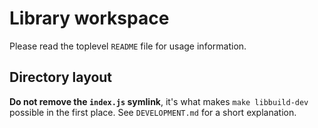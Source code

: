 # Library workspace

Please read the toplevel `README` file for usage information.

## Directory layout

**Do not remove the `index.js` symlink**, it's what makes `make libbuild-dev`
possible in the first place. See `DEVELOPMENT.md` for a short explanation.

